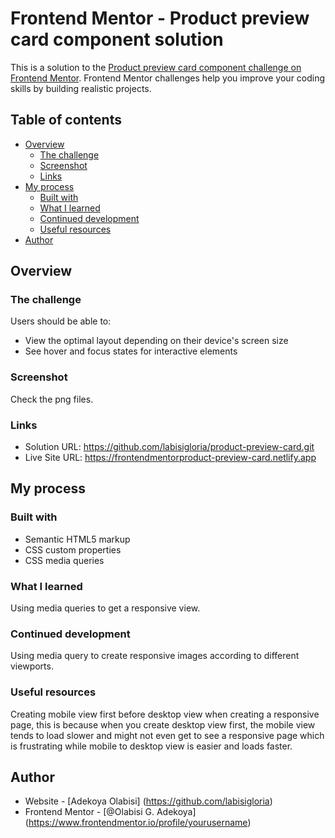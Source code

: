 # Frontend Mentor - Product preview card component solution

This is a solution to the [Product preview card component challenge on Frontend Mentor](https://www.frontendmentor.io/challenges/product-preview-card-component-GO7UmttRfa). Frontend Mentor challenges help you improve your coding skills by building realistic projects. 

## Table of contents

- [Overview](#overview)
  - [The challenge](#the-challenge)
  - [Screenshot](#screenshot)
  - [Links](#links)
- [My process](#my-process)
  - [Built with](#built-with)
  - [What I learned](#what-i-learned)
  - [Continued development](#continued-development)
  - [Useful resources](#useful-resources)
- [Author](#author)




## Overview

### The challenge

Users should be able to:

- View the optimal layout depending on their device's screen size
- See hover and focus states for interactive elements

### Screenshot

Check the png files.


### Links

- Solution URL: https://github.com/labisigloria/product-preview-card.git
- Live Site URL: https://frontendmentorproduct-preview-card.netlify.app

## My process

### Built with

- Semantic HTML5 markup
- CSS custom properties
- CSS media queries


### What I learned
Using media queries to get a responsive view.


### Continued development
Using media query to create responsive images according to different viewports.

### Useful resources

Creating mobile view first before desktop view when creating a responsive page, this is because when you create desktop view first, the mobile view tends to load slower and might not even get to see a responsive page which is frustrating while mobile to desktop view is easier and loads faster.


## Author

- Website - [Adekoya Olabisi] (https://github.com/labisigloria)
- Frontend Mentor - [@Olabisi G. Adekoya] (https://www.frontendmentor.io/profile/yourusername)


